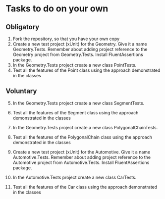 # Tasks to do on your own

## Obligatory
1. Fork the repository, so that you have your own copy
2. Create a new test project (xUnit) for the Geometry. Give it a name Geometry.Tests. Remember about adding project reference to the Geometry project from Geometry.Tests. Install FluentAssertions package.
3. In the Geometry.Tests project create a new class PointTests.
4. Test all the features of the Point class using the approach demonstrated in the classes

## Voluntary 
5. In the Geometry.Tests project create a new class SegmentTests.
6. Test all the features of the Segment class using the approach demonstrated in the classes
7. In the Geometry.Tests project create a new class PolygonalChainTests.
8. Test all the features of the PolygonalChain class using the approach demonstrated in the classes

9. Create a new test project (xUnit) for the Automotive. Give it a name Automotive.Tests. Remember about adding project reference to the Automotive project from Automotive.Tests. Install FluentAssertions package.
10. In the Automotive.Tests project create a new class CarTests.
11. Test all the features of the Car class using the approach demonstrated in the classes
